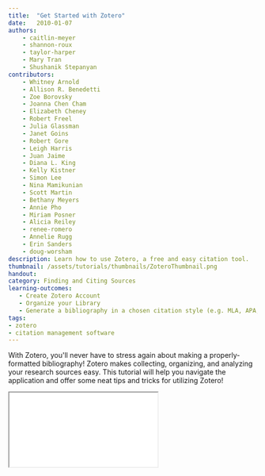 ```yaml
---
title:  "Get Started with Zotero"
date:   2010-01-07
authors: 
    - caitlin-meyer
    - shannon-roux
    - taylor-harper
    - Mary Tran
    - Shushanik Stepanyan
contributors: 
    - Whitney Arnold
    - Allison R. Benedetti 
    - Zoe Borovsky
    - Joanna Chen Cham
    - Elizabeth Cheney
    - Robert Freel
    - Julia Glassman
    - Janet Goins
    - Robert Gore
    - Leigh Harris
    - Juan Jaime
    - Diana L. King
    - Kelly Kistner
    - Simon Lee
    - Nina Mamikunian
    - Scott Martin
    - Bethany Meyers
    - Annie Pho
    - Miriam Posner
    - Alicia Reiley
    - renee-romero
    - Annelie Rugg
    - Erin Sanders
    - doug-worsham
description: Learn how to use Zotero, a free and easy citation tool.
thumbnail: /assets/tutorials/thumbnails/ZoteroThumbnail.png
handout: 
category: Finding and Citing Sources
learning-outcomes:
   - Create Zotero Account
   - Organize your Library
   - Generate a bibliography in a chosen citation style (e.g. MLA, APA, Chicago, etc.)
tags:
- zotero
- citation management software 
---
```


<p class="intro">With Zotero, you'll never have to stress again about making a properly-formatted bibliography! Zotero makes collecting, organizing, and analyzing your research sources easy. This tutorial will help you navigate the application and offer some neat tips and tricks for utilizing Zotero!</p>

<!-- Maybe here in the "diagram" space we can put 3 cool things you can do with Zotero with just text and images? -->
<!--
  <div class="row">
    <div class="col s12 m6">
      <div class="card" style="height: 100%;">
        <!- - I think the side-by-side gifs might have made for too much motion on the screen. What do you think about stills? - ->
        <div class="card-image">
          <img src="{{ '/assets/img/content/zotero-project-folders_150.png' | prepend: site.baseurl }}" alt="Zotero libraries can be organized by class, paper, and topic">
        </div>
        <div class="card-content">
        <span class="card-title">Organize your sources</span>
        <p>Organize all of your research sources within a single, searchable interface.</p>
        </div>
      </div>
    </div>
   <div class="col s12 m6">
      <div class="card">
        <div class="card-image">
          <img src="{{ '/assets/img/content/zotero-citations.png' | prepend: site.baseurl }}" alt="Zotero's plug-in for word allows you to create citations while writing a paper.">
        </div>
        <div class="card-content">
          <span class="card-title">Cite as you write</span>
          <p>Choose your style of citation, and then easily insert an in-text citation.</p>
        </div>
      </div>
    </div>
    <!- -
    <div class="col s12 m4">
      <div class="card">
        <div class="card-image">
          <img style="max-height: 144px;" src="https://www.evernote.com/l/AN9ofhgS_rxB_o_EKsusvT_PPd2cCsR22XYB/image.png" alt="Make a biblography with copy and paste.">
        </div>
        <div class="card-content">
          <span class="card-title">Make bibliographies instantly</span>
          <p>Select your sources and make a bibilography with ease.</p>
        </div>
      </div>
    </div>
  </div> 
  - -> 
-->

<!--
<h3>&nbsp;</h3>
<h3>Give it a try
<p >Want to get started? Check out our <a href="http://uclalibrary.github.io/slides/tutorial-zotero-intro.html#/" target="_blank">Zotero tutorial</a>:</p>
-->

<!--
<center>
  <iframe class="embedbox" src="https://uclalibrary.github.io/research-tips/embeds/zotero/" width="95%" height="600px"></iframe>
</center>
-->

<div class="embed-responsive embed-responsive-1by1">
  <iframe class="embed-responsive-item" src="{{ '/embeds/zotero/' | relative_url }}"></iframe>
</div>

<!-- include embed-and-share-buttons.html ? -->
<!--
<ul class="collapsible" data-collapsible="expandable">
    <li>
      <div class="collapsible-header"><i class="material-icons">forum</i>Want to talk about it? Set up a <em>free research consultation</em> to get help developing your ideas:</div>
      <div class="collapsible-body">
        <p>Ask a librarian <a href="http://library.ucla.edu/questions" target="_blank">24/7 chat service</a>.</p>
          <p>Set up a <a href="http://library.ucla.edu/questions" target="_blank">research consultation at a UCLA Library</a>.</p>
      </div>
    </li>
  </ul>
  -->
  

